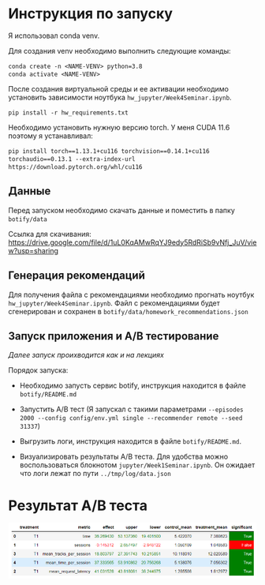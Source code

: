 # Инструкция по запуску

Я использовал conda venv. 

Для создания venv необходимо выполнить следующие команды:
```commandline
conda create -n <NAME-VENV> python=3.8
conda activate <NAME-VENV>
```
После создания виртуальной среды и ее активации необходимо установить зависимости ноутбука `hw_jupyter/Week4Seminar.ipynb`.

```commandline
pip install -r hw_requirements.txt
```

Необходимо установить нужную версию torch. У меня CUDA 11.6 поэтому я устанавливал:
```commandline
pip install torch==1.13.1+cu116 torchvision==0.14.1+cu116 torchaudio==0.13.1 --extra-index-url https://download.pytorch.org/whl/cu116
```

## Данные
Перед запуском необходимо скачать данные и поместить в папку `botify/data`

Ссылка для скачивания:
https://drive.google.com/file/d/1uL0KqAMwRqYJ9edy5RdRiSb9vNfj_JuV/view?usp=sharing 


## Генерация рекомендаций
Для получения файла с рекомендациями необходимо прогнать ноутбук `hw_jupyter/Week4Seminar.ipynb`. Файл с рекомендациями 
будет сгенерирован и сохранен в `botify/data/homework_recommendations.json`

## Запуск приложения и A/B тестирование
*Далее запуск проихводится как и на лекциях*

Порядок запуска:
- Необходимо запусть сервис botify, инструкция находится в файле `botify/README.md`

- Запустить A/B тест (Я запускал с такими параметрами `--episodes 2000 --config config/env.yml single --recommender remote --seed 31337`)

- Выгрузить логи, инструкция находится в файле `botify/README.md`.

- Визуализировать результаты A/B теста. Для удобства можно воспользоваться блокнотом `jupyter/Week1Seminar.ipynb`. 
Он ожидает что логи лежат по пути `../tmp/log/data.json` 

# Результат A/B теста

![Результат A/B теста](diagrams/Result.png)